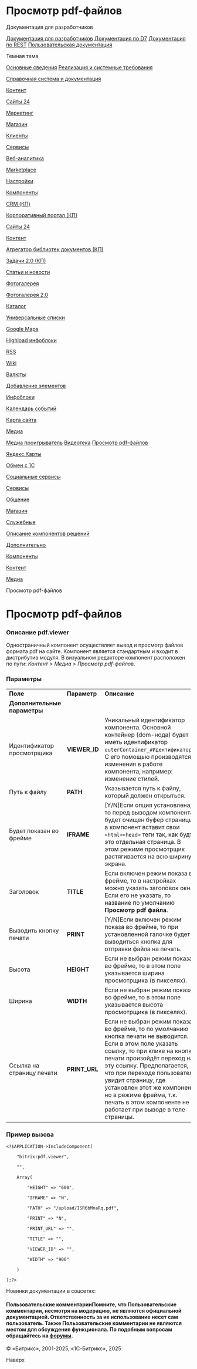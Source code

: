# Просмотр pdf-файлов

Документация для разработчиков

[Документация для разработчиков](https://dev.1c-bitrix.ru/api_help/)
[Документация по D7](https://dev.1c-bitrix.ru/api_d7/)
[Документация по REST](https://dev.1c-bitrix.ru/rest_help/)
[Пользовательская документация](https://dev.1c-bitrix.ru/user_help/)

Темная тема

[Основные сведения](/user_help/index.php)
[Реализация и системные требования](/user_help/reqintro.php)

[Справочная система и документация](/user_help/help/index.php)

[Контент](/user_help/content/index.php)

[Сайты 24](/user_help/sites24/index.php)

[Маркетинг](/user_help/marketing/index.php)

[Магазин](/user_help/store/index.php)

[Клиенты](/user_help/clients/index.php)

[Сервисы](/user_help/service/index.php)

[Веб-аналитика](/user_help/statistic/index.php)

[Marketplace](/user_help/marketplace/index.php)

[Настройки](/user_help/settings/index.php)

[Компоненты](/user_help/components/index.php)

[CRM (КП)](/user_help/components/crm/index.php)

[Корпоративный портал (КП)](/user_help/components/intranet/index.php)

[Сайты 24](/user_help/components/landing/index.php)

[Контент](/user_help/components/content/index.php)

[Агрегатор библиотек документов (КП)](/user_help/components/content/webdav/index.php)

[Задачи 2.0 (КП)](/user_help/components/content/tasks/index.php)

[Статьи и новости](/user_help/components/content/articles_and_news/index.php)

[Фотогалерея](/user_help/components/content/photogallery/index.php)

[Фотогалерея 2.0](/user_help/components/content/photogallery2/index.php)

[Каталог](/user_help/components/content/catalog/index.php)

[Универсальные списки](/user_help/components/content/lists/index.php)

[Google Maps](/user_help/components/content/google_maps/index.php)

[Highload инфоблоки](/user_help/components/content/highload/index.php)

[RSS](/user_help/components/content/rss/index.php)

[Wiki](/user_help/components/content/wiki/index.php)

[Валюты](/user_help/components/content/currency/index.php)

[Добавление элементов](/user_help/components/content/adding/index.php)

[Инфоблоки](/user_help/components/content/infoblocks/index.php)

[Календарь событий](/user_help/components/content/calendar/index.php)

[Карта сайта](/user_help/components/content/sitemap/index.php)

[Медиа](/user_help/components/content/media/index.php)

[Медиа проигрыватель](/user_help/components/content/media/player.php)
[Видеотека](/user_help/components/content/media/iblock_tv.php)
[Просмотр pdf-файлов](/user_help/components/content/media/pdf_viewer.php)

[Яндекс.Карты](/user_help/components/content/yandex_map/index.php)

[Обмен с 1С](/user_help/components/content/1c_exchange/index.php)

[Социальные сервисы](/user_help/components/content/social_services/index.php)

[Сервисы](/user_help/components/services/index.php)

[Общение](/user_help/components/obschenie/index.php)

[Магазин](/user_help/components/magazin/index.php)

[Служебные](/user_help/components/sluzhebnie/index.php)

[Описание компонентов решений](/user_help/description_decisions/index.php)

[Дополнительно](/user_help/additional/index.php)

[Компоненты](/user_help/components/index.php)

[Контент](/user_help/components/content/index.php)

[Медиа](/user_help/components/content/media/index.php)

Просмотр pdf-файлов

# Просмотр pdf-файлов

### Описание **pdf.viewer**

Одностраничный компонент осуществляет вывод и просмотр файлов формата pdf на сайте. Компонент является стандартным и входит в дистрибутив модуля. В визуальном редакторе компонент расположен по пути: *Контент > Медиа > Просмотр pdf-файлов*.

### Параметры

|  |  |  |
| --- | --- | --- |
| **Поле** | **Параметр** | **Описание** |
| **Дополнительные параметры** | | |
| Идентификатор просмотрщика | **VIEWER\_ID** | Уникальный идентификатор компонента. Основной контейнер (dom-нода) будет иметь идентификатор `outerContainer_#Идентификатор#`. С его помощью производятся изменения в работе компонента, например: изменение стилей. |
| Путь к файлу | **PATH** | Указывается путь к файлу, который должен открыться. |
| Будет показан во фрейме | **IFRAME** | [Y/N]Если опция установлена, то перед выводом компонента будет очищен буфер страницы, а компонент вставит свои `<html><head>` теги так, как будто это отдельная страница. В этом режиме просмотрщик растягивается на всю ширину экрана. |
| Заголовок | **TITLE** | Если включен режим показа во фрейме, то в настройках можно указать заголовок окна. Если его не указать, то название по умолчанию **Просмотр pdf файла**. |
| Выводить кнопку печати | **PRINT** | [Y/N]Если включен режим показа во фрейме, то при установленной галочке будет выводиться кнопка для отправки файла на печать. |
| Высота | **HEIGHT** | Если не выбран режим показа во фрейме, то в этом поле указывается ширина просмотрщика (в пикселях). |
| Ширина | **WIDTH** | Если не выбран режим показа во фрейме, то в этом поле указывается высота просмотрщика (в пикселях). |
| Ссылка на страницу печати | **PRINT\_URL** | Если не выбран режим показа во фрейме, то по умолчанию кнопка печати не выводится. Если в этом поле указать ссылку, то при клике на кнопку печати произойдёт переход на эту ссылку. Предполагается, что при переходе пользователь увидит страницу, где установлен этот же компонент, но в режиме фрейма, т.к. печать в этом компоненте не работает при выводе в теле страницы. |

### Пример вызова

```
<?$APPLICATION->IncludeComponent(
    "bitrix:pdf.viewer",
    "",
    Array(
        "HEIGHT" => "600",
        "IFRAME" => "N",
        "PATH" => "/upload/ISR6bMnaRq.pdf",
        "PRINT" => "N",
        "PRINT_URL" => "",
        "TITLE" => "",
        "VIEWER_ID" => "",
        "WIDTH" => "900"
    )
);?>
```

Новинки документации в соцсетях:

#### Пользовательские комментарииПомните, что Пользовательские комментарии, несмотря на модерацию, не являются официальной документацией. Ответственность за их использование несет сам пользователь. Также Пользовательские комментарии не являются местом для обсуждения функционала. По подобным вопросам обращайтесь на [форумы](http://dev.1c-bitrix.ru/community/forums/group1/).

© «Битрикс», 2001-2025, «1С-Битрикс», 2025

Наверх